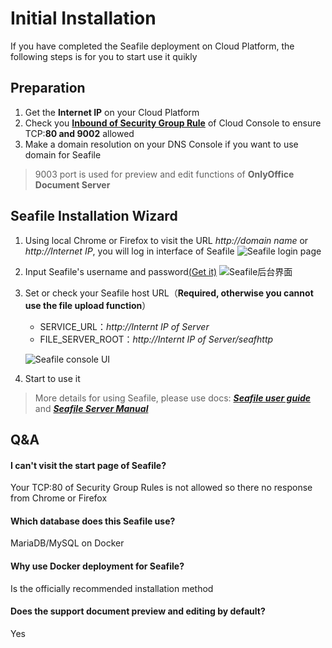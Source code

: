 # Initial Installation

If you have completed the Seafile deployment on Cloud Platform, the following steps is for you to start use it quikly

## Preparation

1. Get the **Internet IP** on your Cloud Platform
2. Check you **[Inbound of Security Group Rule](https://support.websoft9.com/docs/faq/tech-instance.html)** of Cloud Console to ensure TCP:**80 and 9002** allowed
3. Make a domain resolution on your DNS Console if you want to use domain for Seafile

> 9003 port is used for preview and edit functions of **OnlyOffice Document Server** 

## Seafile Installation Wizard

1. Using local Chrome or Firefox to visit the URL *http://domain name* or *http://Internet IP*, you will log in interface of Seafile
   ![Seafile login page](http://libs.websoft9.com/Websoft9/DocsPicture/en/seafile/seafile-login-websoft9.png)

2. Input Seafile's username and password[(Get it)](/stack-accounts.md#seafile)
   ![Seafile后台界面](http://libs.websoft9.com/Websoft9/DocsPicture/en/seafile/seafile-bk-websoft9.png)

3. Set or check your Seafile host URL（**Required, otherwise you cannot use the file upload function**）

   - SERVICE_URL：*http://Internt IP of Server*
   - FILE_SERVER_ROOT：*http://Internt IP of Server/seafhttp*

   ![Seafile console UI](https://libs.websoft9.com/Websoft9/DocsPicture/zh/seafile/seafile-seturl-websoft9.png)

4. Start to use it

> More details for using Seafile, please use docs: ***[Seafile user guide](https://help.seafile.com/en/)*** and ***[Seafile Server Manual](http://manual.seafile.com/)***

## Q&A

#### I can't visit the start page of Seafile?

Your TCP:80 of Security Group Rules is not allowed so there no response from Chrome or Firefox

#### Which database does this Seafile use?

MariaDB/MySQL on Docker

#### Why use Docker deployment for Seafile?

Is the officially recommended installation method

#### Does the support document preview and editing by default?

Yes
